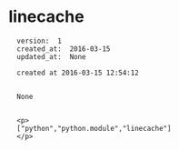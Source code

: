 
  # linecache

      version:  1
      created_at:  2016-03-15
      updated_at:  None

      created at 2016-03-15 12:54:12 


      None


      <p>
      ["python","python.module","linecache"]
      </p>

  